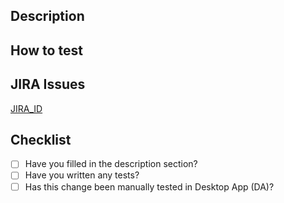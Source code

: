 ## Description

<!-- Please describe your changes in detail -->
<!-- It'd be great if you add 📸 screenshots/gifs/videos if any visual change -->

## How to test

<!-- Provide a meaningful way to manually test this PR, in case it's applicable. You can remove this section otherwise. -->

## JIRA Issues

[JIRA_ID](https://xioresearch.atlassian.net/browse/JIRA_ID)

## Checklist

- [ ] Have you filled in the description section?
- [ ] Have you written any tests?
- [ ] Has this change been manually tested in Desktop App (DA)?
